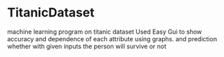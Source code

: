 # TitanicDataset
machine learning program on titanic dataset
Used Easy Gui to show accuracy and dependence of each attribute using graphs.
and prediction whether with given inputs the person will survive or not
